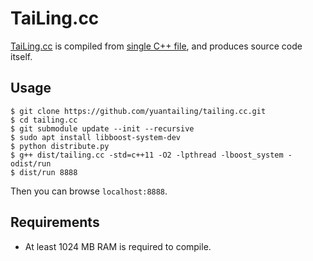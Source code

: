 # TaiLing.cc
[TaiLing.cc](http://tailing.cc/) is compiled from [single C++ file](http://tailing.cc/tailing.cc), and produces source code itself.

## Usage

```
$ git clone https://github.com/yuantailing/tailing.cc.git
$ cd tailing.cc
$ git submodule update --init --recursive
$ sudo apt install libboost-system-dev
$ python distribute.py
$ g++ dist/tailing.cc -std=c++11 -O2 -lpthread -lboost_system -odist/run
$ dist/run 8888
```

Then you can browse `localhost:8888`.

## Requirements

 - At least 1024 MB RAM is required to compile.
